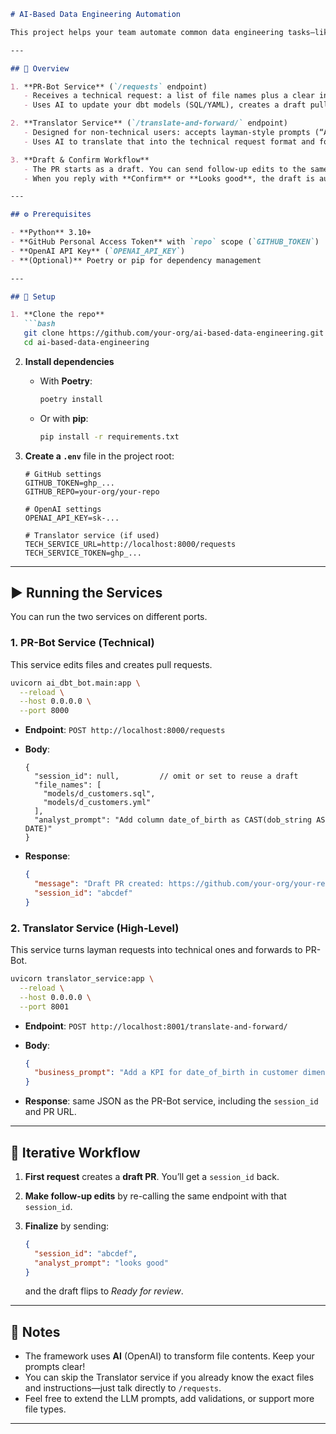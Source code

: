 ````markdown
# AI-Based Data Engineering Automation

This project helps your team automate common data engineering tasks—like adding new columns or renaming fields in your dbt models—by simply sending a request. You can use it directly (if you know which files to edit) or through a friendly, high-level translator (for non-technical users).

---

## 📖 Overview

1. **PR-Bot Service** (`/requests` endpoint)  
   - Receives a technical request: a list of file names plus a clear instruction for each file.  
   - Uses AI to update your dbt models (SQL/YAML), creates a draft pull request, and lets you iterate until you’re happy.

2. **Translator Service** (`/translate-and-forward/` endpoint)  
   - Designed for non-technical users: accepts layman-style prompts (“Add a KPI for date_of_birth”).  
   - Uses AI to translate that into the technical request format and forwards it to the PR-Bot.

3. **Draft & Confirm Workflow**  
   - The PR starts as a draft. You can send follow-up edits to the same draft.  
   - When you reply with **Confirm** or **Looks good**, the draft is automatically marked *Ready for review*.

---

## ⚙️ Prerequisites

- **Python** 3.10+  
- **GitHub Personal Access Token** with `repo` scope (`GITHUB_TOKEN`)  
- **OpenAI API Key** (`OPENAI_API_KEY`)  
- **(Optional)** Poetry or pip for dependency management

---

## 🔧 Setup

1. **Clone the repo**
   ```bash
   git clone https://github.com/your-org/ai-based-data-engineering.git
   cd ai-based-data-engineering
````

2. **Install dependencies**

   * With **Poetry**:

     ```bash
     poetry install
     ```
   * Or with **pip**:

     ```bash
     pip install -r requirements.txt
     ```

3. **Create a `.env`** file in the project root:

   ```dotenv
   # GitHub settings
   GITHUB_TOKEN=ghp_...
   GITHUB_REPO=your-org/your-repo

   # OpenAI settings
   OPENAI_API_KEY=sk-...

   # Translator service (if used)
   TECH_SERVICE_URL=http://localhost:8000/requests
   TECH_SERVICE_TOKEN=ghp_...
   ```

---

## ▶️ Running the Services

You can run the two services on different ports.

### 1. PR-Bot Service (Technical)

This service edits files and creates pull requests.

```bash
uvicorn ai_dbt_bot.main:app \
  --reload \
  --host 0.0.0.0 \
  --port 8000
```

* **Endpoint**: `POST http://localhost:8000/requests`
* **Body**:

  ```jsonc
  {
    "session_id": null,         // omit or set to reuse a draft
    "file_names": [
      "models/d_customers.sql",
      "models/d_customers.yml"
    ],
    "analyst_prompt": "Add column date_of_birth as CAST(dob_string AS DATE)"
  }
  ```
* **Response**:

  ```json
  {
    "message": "Draft PR created: https://github.com/your-org/your-repo/pull/123",
    "session_id": "abcdef"
  }
  ```

### 2. Translator Service (High-Level)

This service turns layman requests into technical ones and forwards to PR-Bot.

```bash
uvicorn translator_service:app \
  --reload \
  --host 0.0.0.0 \
  --port 8001
```

* **Endpoint**: `POST http://localhost:8001/translate-and-forward/`
* **Body**:

  ```json
  {
    "business_prompt": "Add a KPI for date_of_birth in customer dimension"
  }
  ```
* **Response**: same JSON as the PR-Bot service, including the `session_id` and PR URL.

---

## 🔄 Iterative Workflow

1. **First request** creates a **draft PR**. You’ll get a `session_id` back.
2. **Make follow-up edits** by re-calling the same endpoint with that `session_id`.
3. **Finalize** by sending:

   ```json
   {
     "session_id": "abcdef",
     "analyst_prompt": "looks good"
   }
   ```

   and the draft flips to *Ready for review*.

---

## 📝 Notes

* The framework uses **AI** (OpenAI) to transform file contents. Keep your prompts clear!
* You can skip the Translator service if you already know the exact files and instructions—just talk directly to `/requests`.
* Feel free to extend the LLM prompts, add validations, or support more file types.

---

